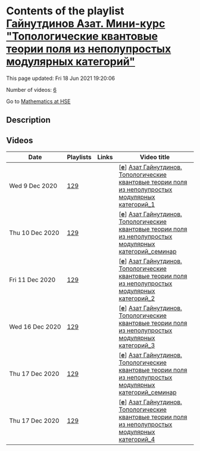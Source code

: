 # Contents of the playlist [Гайнутдинов Азат. Мини-курс "Топологические квантовые теории поля из неполупростых модулярных категорий"](https://www.youtube.com/playlist?list=PLq3E5oubNNoBxZBxUOa3EKTiNhP-E7FyE)

This page updated: Fri 18 Jun 2021 19:20:06

Number of videos: [6](#videos)

Go to [Mathematics at HSE](../README.md)

## Description



## Videos

|Date|Playlists|Links|Video title|
|---|---|---|---|
| Wed&nbsp;9&nbsp;Dec&nbsp;2020 | [129](../playlists/129 "Гайнутдинов Азат. Мини-курс &#34;Топологические квантовые теории поля из неполупростых модулярных категорий&#34;") |  | [[**e**](https://studio.youtube.com/video/4kfL3dY-um4/edit "Edit")] [Азат Гайнутдинов. Топологические квантовые теории поля из неполупростых модулярных категорий&#95;1](https://www.youtube.com/watch?v=4kfL3dY-um4&list=PLq3E5oubNNoBxZBxUOa3EKTiNhP-E7FyE "Мини-курс. 08.12.2020. Лекция 1.") |
| Thu&nbsp;10&nbsp;Dec&nbsp;2020 | [129](../playlists/129 "Гайнутдинов Азат. Мини-курс &#34;Топологические квантовые теории поля из неполупростых модулярных категорий&#34;") |  | [[**e**](https://studio.youtube.com/video/6Id-VXTUbdg/edit "Edit")] [Азат Гайнутдинов. Топологические квантовые теории поля из неполупростых модулярных категорий&#95;семинар](https://www.youtube.com/watch?v=6Id-VXTUbdg&list=PLq3E5oubNNoBxZBxUOa3EKTiNhP-E7FyE "Семинар 1&#95;09.12.2020") |
| Fri&nbsp;11&nbsp;Dec&nbsp;2020 | [129](../playlists/129 "Гайнутдинов Азат. Мини-курс &#34;Топологические квантовые теории поля из неполупростых модулярных категорий&#34;") |  | [[**e**](https://studio.youtube.com/video/1Zfe_TaWkRc/edit "Edit")] [Азат Гайнутдинов. Топологические квантовые теории поля из неполупростых модулярных категорий&#95;2](https://www.youtube.com/watch?v=1Zfe_TaWkRc&list=PLq3E5oubNNoBxZBxUOa3EKTiNhP-E7FyE "Лекция 2. 10.12.2020") |
| Wed&nbsp;16&nbsp;Dec&nbsp;2020 | [129](../playlists/129 "Гайнутдинов Азат. Мини-курс &#34;Топологические квантовые теории поля из неполупростых модулярных категорий&#34;") |  | [[**e**](https://studio.youtube.com/video/Xpf98IRxhc4/edit "Edit")] [Азат Гайнутдинов. Топологические квантовые теории поля из неполупростых модулярных категорий&#95;3](https://www.youtube.com/watch?v=Xpf98IRxhc4&list=PLq3E5oubNNoBxZBxUOa3EKTiNhP-E7FyE "Мини-курс. 15.12.2020. Лекция 3.") |
| Thu&nbsp;17&nbsp;Dec&nbsp;2020 | [129](../playlists/129 "Гайнутдинов Азат. Мини-курс &#34;Топологические квантовые теории поля из неполупростых модулярных категорий&#34;") |  | [[**e**](https://studio.youtube.com/video/wthE-EejRA0/edit "Edit")] [Азат Гайнутдинов. Топологические квантовые теории поля из неполупростых модулярных категорий&#95;семинар](https://www.youtube.com/watch?v=wthE-EejRA0&list=PLq3E5oubNNoBxZBxUOa3EKTiNhP-E7FyE "16.12.2020") |
| Thu&nbsp;17&nbsp;Dec&nbsp;2020 | [129](../playlists/129 "Гайнутдинов Азат. Мини-курс &#34;Топологические квантовые теории поля из неполупростых модулярных категорий&#34;") |  | [[**e**](https://studio.youtube.com/video/bOXfxSnilts/edit "Edit")] [Азат Гайнутдинов. Топологические квантовые теории поля из неполупростых модулярных категорий&#95;4](https://www.youtube.com/watch?v=bOXfxSnilts&list=PLq3E5oubNNoBxZBxUOa3EKTiNhP-E7FyE "Лекция 4. 17.12.2020") |
